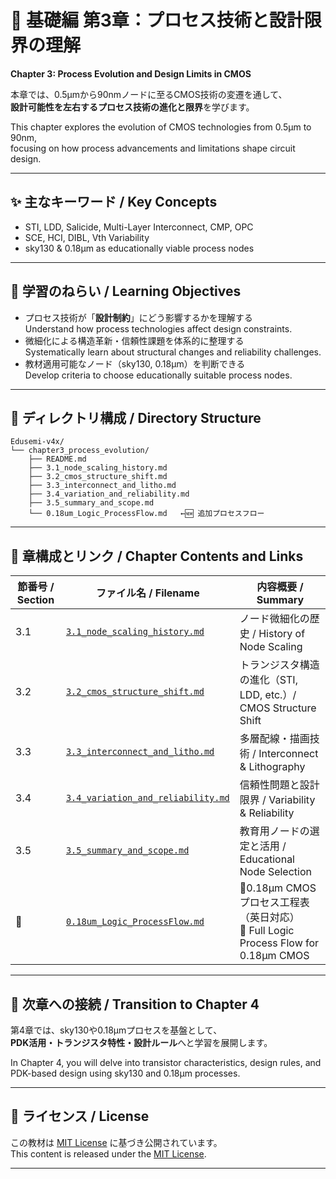 # 📘 基礎編 第3章：プロセス技術と設計限界の理解  
**Chapter 3: Process Evolution and Design Limits in CMOS**

本章では、0.5µmから90nmノードに至るCMOS技術の変遷を通して、  
**設計可能性を左右するプロセス技術の進化と限界**を学びます。  

This chapter explores the evolution of CMOS technologies from 0.5µm to 90nm,  
focusing on how process advancements and limitations shape circuit design.

---

## ✨ 主なキーワード / Key Concepts

- STI, LDD, Salicide, Multi-Layer Interconnect, CMP, OPC
- SCE, HCI, DIBL, Vth Variability
- sky130 & 0.18µm as educationally viable process nodes

---

## 🧠 学習のねらい / Learning Objectives

- プロセス技術が「**設計制約**」にどう影響するかを理解する  
  Understand how process technologies affect design constraints.
- 微細化による構造革新・信頼性課題を体系的に整理する  
  Systematically learn about structural changes and reliability challenges.
- 教材適用可能なノード（sky130, 0.18µm）を判断できる  
  Develop criteria to choose educationally suitable process nodes.

---

## 📂 ディレクトリ構成 / Directory Structure

```
Edusemi-v4x/
└── chapter3_process_evolution/
    ├── README.md
    ├── 3.1_node_scaling_history.md
    ├── 3.2_cmos_structure_shift.md
    ├── 3.3_interconnect_and_litho.md
    ├── 3.4_variation_and_reliability.md
    ├── 3.5_summary_and_scope.md
    └── 0.18um_Logic_ProcessFlow.md   ←🆕 追加プロセスフロー
```

---

## 🔗 章構成とリンク / Chapter Contents and Links

| 節番号 / Section | ファイル名 / Filename | 内容概要 / Summary |
|------------------|------------------------|----------------------|
| 3.1 | [`3.1_node_scaling_history.md`](./3.1_node_scaling_history.md) | ノード微細化の歴史 / History of Node Scaling |
| 3.2 | [`3.2_cmos_structure_shift.md`](./3.2_cmos_structure_shift.md) | トランジスタ構造の進化（STI, LDD, etc.）/ CMOS Structure Shift |
| 3.3 | [`3.3_interconnect_and_litho.md`](./3.3_interconnect_and_litho.md) | 多層配線・描画技術 / Interconnect & Lithography |
| 3.4 | [`3.4_variation_and_reliability.md`](./3.4_variation_and_reliability.md) | 信頼性問題と設計限界 / Variability & Reliability |
| 3.5 | [`3.5_summary_and_scope.md`](./3.5_summary_and_scope.md) | 教育用ノードの選定と活用 / Educational Node Selection |
| 📄 | [`0.18um_Logic_ProcessFlow.md`](./0.18um_Logic_ProcessFlow.md) | 🔧0.18µm CMOSプロセス工程表（英日対応）<br>🧪 Full Logic Process Flow for 0.18µm CMOS |

---

## 🔄 次章への接続 / Transition to Chapter 4

第4章では、sky130や0.18µmプロセスを基盤として、  
**PDK活用・トランジスタ特性・設計ルール**へと学習を展開します。

In Chapter 4, you will delve into transistor characteristics, design rules, and PDK-based design using sky130 and 0.18µm processes.

---

## 📝 ライセンス / License

この教材は [MIT License](../LICENSE) に基づき公開されています。  
This content is released under the [MIT License](../LICENSE).

---
